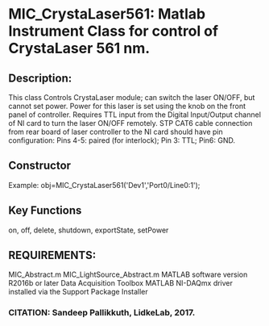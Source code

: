 # MIC_CrystaLaser561: Matlab Instrument Class for control of CrystaLaser 561 nm.
## Description:
This class Controls CrystaLaser module; can switch the laser ON/OFF, but cannot
set power. Power for this laser is set using the knob on the front
panel of controller.
Requires TTL input from the Digital Input/Output channel of NI card
to turn the laser ON/OFF remotely. STP CAT6 cable connection from
rear board of laser controller to the NI card should have pin
configuration: Pins 4-5: paired (for interlock); Pin 3: TTL;
Pin6: GND.
## Constructor
Example: obj=MIC_CrystaLaser561('Dev1','Port0/Line0:1');
## Key Functions
on, off, delete, shutdown, exportState, setPower
## REQUIREMENTS:
MIC_Abstract.m
MIC_LightSource_Abstract.m
MATLAB software version R2016b or later
Data Acquisition Toolbox
MATLAB NI-DAQmx driver installed via the Support Package Installer
### CITATION: Sandeep Pallikkuth, LidkeLab, 2017.
